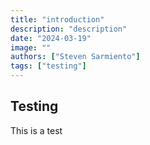 ```yaml
---
title: "introduction"
description: "description"
date: "2024-03-19"
image: ""
authors: ["Steven Sarmiento"]
tags: ["testing"]
---
```


## Testing

This is a test
